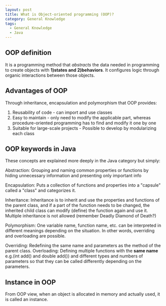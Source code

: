```yaml
---
layout: post
title: What is Object-oriented programming (OOP)?
category: General Knowledge
tags:
  - General Knowledge
  - Java
---
```

## OOP definition
It is a programming method that *abstracts* the data needed in 
programming to create objects with **1)states and 2)behaviors**. 
It configures logic through organic interactions between those 
objects.

## Advantages of OOP
Through inheritance, encapsulation and polymorphism that OOP provides:
1) Reusability of code - can import and use classes
2) Easy to maintain - only need to modify the applicable part, whereas procedure-oriented 
programming has to find and modify it one by one
3) Suitable for large-scale projects - Possible to develop by modularizing 
each class

## OOP keywords in Java
These concepts are explained more deeply in the Java category
but simply:

Abstraction: Grouping and naming common properties or functions by
hiding unnecessary information and presenting only important info

Encapsulation: Puts a collection of functions and properties into 
a "capsule" called a "class" and categorizes it.

Inheritance: Inheritance is to inherit and use the properties and
functions of the parent class, and if a part of the function needs 
to be changed, the inherited child class can modify (define) the 
function again and use it. Multiple inheritance is not allowed
(remember Deadly Diamond of Death?)

Polymorphism: One variable name, function name, etc. can be 
interpreted in different meanings depending on the situation. In 
other words, overriding and overloading are possible.

Overriding: Redefining the same name and parameters as the method 
of the parent class.
Overloading: Defining multiple functions with the **same name** 
e.g.(int add() and double add()) and different types and numbers 
of parameters so that they can be called differently depending 
on the parameters.

## Instance in OOP
From OOP view, when an object is allocated in memory and actually used, it is called an instance.




